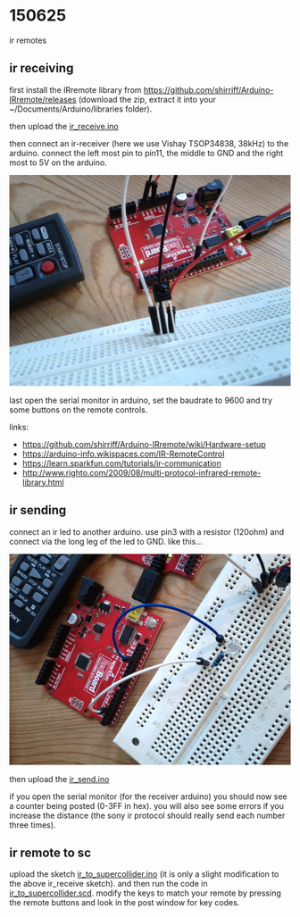 150625
======

ir remotes

ir receiving
--
first install the IRremote library from <https://github.com/shirriff/Arduino-IRremote/releases> (download the zip, extract it into your ~/Documents/Arduino/libraries folder).

then upload the [ir_receive.ino](https://github.com/redFrik/udk13-Remote_control/blob/master/udk150625/ir_receive/ir_receive.ino)

then connect an ir-receiver (here we use Vishay TSOP34838, 38kHz) to the arduino. connect the left most pin to pin11, the middle to GND and the right most to 5V on the arduino.

![ir_receive](ir_receive.jpg?raw=true "ir_receive")

last open the serial monitor in arduino, set the baudrate to 9600 and try some buttons on the remote controls.

links:

* <https://github.com/shirriff/Arduino-IRremote/wiki/Hardware-setup>
* <https://arduino-info.wikispaces.com/IR-RemoteControl>
* <https://learn.sparkfun.com/tutorials/ir-communication>
* <http://www.righto.com/2009/08/multi-protocol-infrared-remote-library.html>

ir sending
--
connect an ir led to another arduino. use pin3 with a resistor (120ohm) and connect via the long leg of the led to GND. like this...

![ir_send](ir_send.jpg?raw=true "ir_send")

then upload the [ir_send.ino](https://github.com/redFrik/udk13-Remote_control/blob/master/udk150625/ir_send/ir_send.ino)

if you open the serial monitor (for the receiver arduino) you should now see a counter being posted (0-3FF in hex). you will also see some errors if you increase the distance (the sony ir protocol should really send each number three times).

ir remote to sc
--
upload the sketch [ir_to_supercollider.ino](https://github.com/redFrik/udk13-Remote_control/blob/master/udk150625/ir_to_supercollider/ir_to_supercollider.ino) (it is only a slight modification to the above ir_receive sketch).
and then run the code in [ir_to_supercollider.scd](https://github.com/redFrik/udk13-Remote_control/blob/master/udk150625/ir_to_supercollider.scd). modify the keys to match your remote by pressing the remote buttons and look in the post window for key codes.
